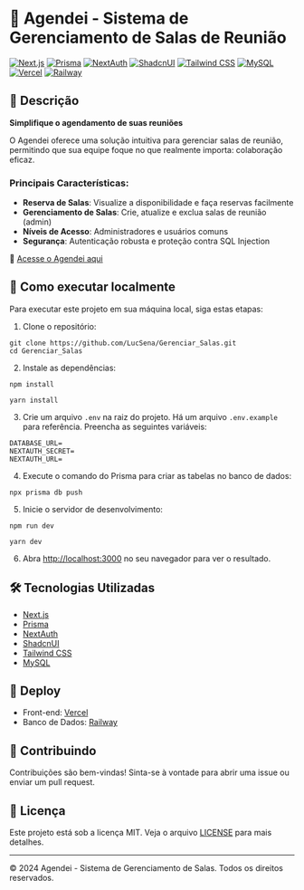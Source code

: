 # 🏢 Agendei - Sistema de Gerenciamento de Salas de Reunião

[![Next.js](https://img.shields.io/badge/Next.js-000000?style=for-the-badge&logo=next.js&logoColor=white)](https://nextjs.org/)
[![Prisma](https://img.shields.io/badge/Prisma-3982CE?style=for-the-badge&logo=Prisma&logoColor=white)](https://www.prisma.io/)
[![NextAuth](https://img.shields.io/badge/NextAuth-000000?style=for-the-badge&logo=next.js&logoColor=white)](https://next-auth.js.org/)
[![ShadcnUI](https://img.shields.io/badge/ShadcnUI-000000?style=for-the-badge&logo=shadcnui&logoColor=white)](https://ui.shadcn.com/)
[![Tailwind CSS](https://img.shields.io/badge/Tailwind_CSS-38B2AC?style=for-the-badge&logo=tailwind-css&logoColor=white)](https://tailwindcss.com/)
[![MySQL](https://img.shields.io/badge/MySQL-4479A1?style=for-the-badge&logo=mysql&logoColor=white)](https://www.mysql.com/)
[![Vercel](https://img.shields.io/badge/Vercel-000000?style=for-the-badge&logo=vercel&logoColor=white)](https://vercel.com/)
[![Railway](https://img.shields.io/badge/Railway-131415?style=for-the-badge&logo=railway&logoColor=white)](https://railway.app/)

## 📝 Descrição

**Simplifique o agendamento de suas reuniões**

O Agendei oferece uma solução intuitiva para gerenciar salas de reunião, permitindo que sua equipe foque no que realmente importa: colaboração eficaz.

### Principais Características:

- **Reserva de Salas**: Visualize a disponibilidade e faça reservas facilmente
- **Gerenciamento de Salas**: Crie, atualize e exclua salas de reunião (admin)
- **Níveis de Acesso**: Administradores e usuários comuns
- **Segurança**: Autenticação robusta e proteção contra SQL Injection

🔗 [Acesse o Agendei aqui](https://gerenciar-salas.vercel.app)

## 🚀 Como executar localmente

Para executar este projeto em sua máquina local, siga estas etapas:

1. Clone o repositório:
```
git clone https://github.com/LucSena/Gerenciar_Salas.git
cd Gerenciar_Salas
```
2. Instale as dependências:
```
npm install
```

```
yarn install
```

3. Crie um arquivo `.env` na raiz do projeto. Há um arquivo `.env.example` para referência. Preencha as seguintes variáveis:
```
DATABASE_URL=
NEXTAUTH_SECRET=
NEXTAUTH_URL=
```

4. Execute o comando do Prisma para criar as tabelas no banco de dados:
```
npx prisma db push
```
5. Inicie o servidor de desenvolvimento:
```
npm run dev
```
```
yarn dev
```
6. Abra [http://localhost:3000](http://localhost:3000) no seu navegador para ver o resultado.

## 🛠️ Tecnologias Utilizadas

- [Next.js](https://nextjs.org/)
- [Prisma](https://www.prisma.io/)
- [NextAuth](https://next-auth.js.org/)
- [ShadcnUI](https://ui.shadcn.com/)
- [Tailwind CSS](https://tailwindcss.com/)
- [MySQL](https://www.mysql.com/)

## 🚀 Deploy

- Front-end: [Vercel](https://vercel.com/)
- Banco de Dados: [Railway](https://railway.app/)

## 🤝 Contribuindo

Contribuições são bem-vindas! Sinta-se à vontade para abrir uma issue ou enviar um pull request.

## 📄 Licença

Este projeto está sob a licença MIT. Veja o arquivo [LICENSE](LICENSE) para mais detalhes.

---

© 2024 Agendei - Sistema de Gerenciamento de Salas. Todos os direitos reservados.
